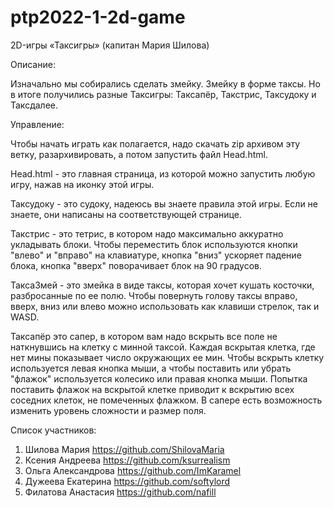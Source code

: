 # ptp2022-1-2d-game
2D-игры «Таксигры» (капитан Мария Шилова)

Описание:

Изначально мы собирались сделать змейку. Змейку в форме таксы. 
Но в итоге получились разные Таксигры: Таксапёр, Такстрис, Таксудоку и Таксдалее.

Управление:

Чтобы начать играть как полагается, надо скачать zip архивом эту ветку, разархивировать, а потом запустить файл Head.html.

Head.html - это главная страница, из которой можно запустить любую игру, нажав на иконку этой игры.

Таксудоку - это судоку, надеюсь вы знаете правила этой игры. Если не знаете, они написаны на соответствующей странице. 

Такстрис - это тетрис, в котором надо максимально аккуратно укладывать блоки. Чтобы переместить блок используются кнопки "влево" и "вправо" на клавиатуре, кнопка "вниз" ускоряет падение блока, кнопка "вверх" поворачивает блок на 90 градусов.

ТаксаЗмей - это змейка в виде таксы, которая хочет кушать косточки, разбросанные по ее полю. Чтобы повернуть голову таксы вправо, вверх, вниз или влево можно использовать как клавиши стрелок, так и WASD.

Таксапёр это сапер, в котором вам надо вскрыть все поле не наткнувшись на клетку с минной таксой. Каждая вскрытая клетка, где нет мины показывает число окружающих ее мин. Чтобы вскрыть клетку используется левая кнопка мыши, а чтобы поставить или убрать "флажок" используется колесико или правая кнопка мыши. Попытка поставить флажок на вскрытой клетке приводит к вскрытию всех соседних клеток, не помеченных флажком. В сапере есть возможность изменить уровень сложности и размер поля.

Список участников:
1. Шилова Мария https://github.com/ShilovaMaria
2. Ксения Андреева https://github.com/ksurrealism
3. Ольга Александрова https://github.com/ImKaramel
4. Дужеева Екатерина https://github.com/softylord
5. Филатова Анастасия https://github.com/nafill


